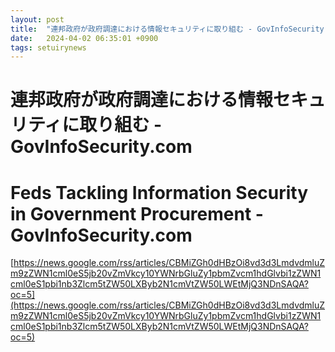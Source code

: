 ```yaml
---
layout: post
title:  "連邦政府が政府調達における情報セキュリティに取り組む - GovInfoSecurity.com"
date:   2024-04-02 06:35:01 +0900
tags: setuirynews 
---
```


# 連邦政府が政府調達における情報セキュリティに取り組む - GovInfoSecurity.com



# Feds Tackling Information Security in Government Procurement - GovInfoSecurity.com

[https://news.google.com/rss/articles/CBMiZGh0dHBzOi8vd3d3LmdvdmluZm9zZWN1cml0eS5jb20vZmVkcy10YWNrbGluZy1pbmZvcm1hdGlvbi1zZWN1cml0eS1pbi1nb3Zlcm5tZW50LXByb2N1cmVtZW50LWEtMjQ3NDnSAQA?oc=5](https://news.google.com/rss/articles/CBMiZGh0dHBzOi8vd3d3LmdvdmluZm9zZWN1cml0eS5jb20vZmVkcy10YWNrbGluZy1pbmZvcm1hdGlvbi1zZWN1cml0eS1pbi1nb3Zlcm5tZW50LXByb2N1cmVtZW50LWEtMjQ3NDnSAQA?oc=5)

